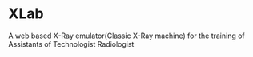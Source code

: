# XLab
A web based X-Ray emulator(Classic X-Ray machine) for the training of Assistants of Technologist Radiologist
